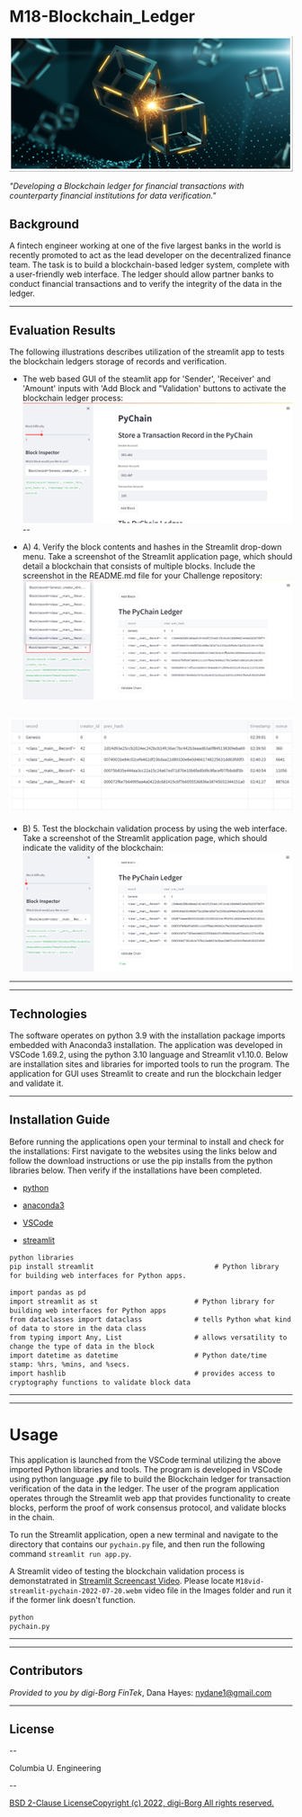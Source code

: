 # M18-Blockchain_Ledger

![M18ReadMeTitle](./Images/M18ReadMe_2022-07-20023454.png)  

*"Developing a Blockchain ledger for financial transactions with counterparty financial institutions for data verification."* 


## Background 

A fintech engineer working at one of the five largest banks in the world is recently promoted to act as the lead developer on the decentralized finance team. The task is to build a blockchain-based ledger system, complete with a user-friendly web interface. The ledger should allow partner banks to conduct financial transactions and to verify the integrity of the data in the ledger.  

---

## Evaluation Results

The following illustrations describes utilization of the streamlit app to tests the blockchain ledgers storage of records and verification. 

* The web based GUI of the steamlit app for 'Sender', 'Receiver' and 'Amount' inputs with 'Add Block and "Validation' buttons to activate the blockchain ledger process:
![StlitUI](Images/M18p1_2022-07-20213046.png) 
--

* A) 4. Verify the block contents and hashes in the Streamlit drop-down menu. Take a screenshot of the Streamlit application page, which should detail a blockchain that consists of multiple blocks. Include the screenshot in the README.md file for your Challenge repository: 
![StlitMultiBlock](Images/M18p3_2022-07-20215202.png)  

![StlitMultiBlock2](Images/M18p5_2022-07-20235351.png)
--
  
* B) 5. Test the blockchain validation process by using the web interface. Take a screenshot of the Streamlit application page, which should indicate the validity of the blockchain:
![StlitValidity](Images/M18p4_2022-07-20215455.png)
---
___

## Technologies

The software operates on python 3.9 with the installation package imports embedded with Anaconda3 installation. The application was developed in VSCode 1.69.2, using the python 3.10 language and Streamlit v1.10.0. Below are installation sites and libraries for imported tools to run the program.  The application for GUI uses Streamlit to create and run the blockchain ledger and validate it. 


---

## Installation Guide

Before running the applications open your terminal to install and check for the installations: First navigate to the websites using the links below and follow the download instructions or use the pip installs from the python libraries below. Then verify if the installations have been completed. 

* [python](https://www.python.org/downloads/)

* [anaconda3](https://docs.anaconda.com/anaconda/install/windows/e) 

* [VSCode](https://code.visualstudio.com/download) 

* [streamlit](https://docs.streamlit.io/library/get-started/installation)


```
python libraries
pip install streamlit                              # Python library for building web interfaces for Python apps.
```
```
import pandas as pd
import streamlit as st                        # Python library for building web interfaces for Python apps 
from dataclasses import dataclass             # tells Python what kind of data to store in the data class
from typing import Any, List                  # allows versatility to change the type of data in the block  
import datetime as datetime                   # Python date/time stamp: %hrs, %mins, and %secs. 
import hashlib                                # provides access to cryptography functions to validate block data
```
___
---
# Usage

This application is launched from the VSCode terminal utilizing the above imported Python libraries and tools.  The program is developed in VSCode using python language **.py** file to build the Blockchain ledger for transaction verification of the data in the ledger. The user of the program application operates through the Streamlit web app that provides functionality to create blocks, perform the proof of work consensus protocol, and validate blocks in the chain.     

To run the Streamlit application, open a new terminal and navigate to the directory that contains our `pychain.py` file, and then run the following command `streamlit run app.py`.
 
A Streamlit video of testing the blockchain validation process is demonstatrated in 
[Streamlit Screencast Video](Images/M18vid-streamlit-pychain-2022-07-20.webm). Please locate `M18vid-streamlit-pychain-2022-07-20.webm` video file in the Images folder and run it if the former link doesn't function. 


```
python
pychain.py
```
 
---
---

## Contributors

*Provided to you by digi-Borg FinTek*, 
Dana Hayes: nydane1@gmail.com

---

## License
--

Columbia U. Engineering 

--

[BSD 2-Clause LicenseCopyright (c) 2022, digi-Borg
All rights reserved.](/LICENSE)

